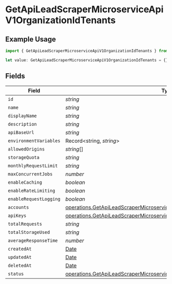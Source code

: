 # GetApiLeadScraperMicroserviceApiV1OrganizationIdTenants

## Example Usage

```typescript
import { GetApiLeadScraperMicroserviceApiV1OrganizationIdTenants } from "oppulence-backend-sdk/models/operations";

let value: GetApiLeadScraperMicroserviceApiV1OrganizationIdTenants = {};
```

## Fields

| Field                                                                                                                                                                            | Type                                                                                                                                                                             | Required                                                                                                                                                                         | Description                                                                                                                                                                      |
| -------------------------------------------------------------------------------------------------------------------------------------------------------------------------------- | -------------------------------------------------------------------------------------------------------------------------------------------------------------------------------- | -------------------------------------------------------------------------------------------------------------------------------------------------------------------------------- | -------------------------------------------------------------------------------------------------------------------------------------------------------------------------------- |
| `id`                                                                                                                                                                             | *string*                                                                                                                                                                         | :heavy_minus_sign:                                                                                                                                                               | N/A                                                                                                                                                                              |
| `name`                                                                                                                                                                           | *string*                                                                                                                                                                         | :heavy_minus_sign:                                                                                                                                                               | N/A                                                                                                                                                                              |
| `displayName`                                                                                                                                                                    | *string*                                                                                                                                                                         | :heavy_minus_sign:                                                                                                                                                               | N/A                                                                                                                                                                              |
| `description`                                                                                                                                                                    | *string*                                                                                                                                                                         | :heavy_minus_sign:                                                                                                                                                               | N/A                                                                                                                                                                              |
| `apiBaseUrl`                                                                                                                                                                     | *string*                                                                                                                                                                         | :heavy_minus_sign:                                                                                                                                                               | N/A                                                                                                                                                                              |
| `environmentVariables`                                                                                                                                                           | Record<string, *string*>                                                                                                                                                         | :heavy_minus_sign:                                                                                                                                                               | N/A                                                                                                                                                                              |
| `allowedOrigins`                                                                                                                                                                 | *string*[]                                                                                                                                                                       | :heavy_minus_sign:                                                                                                                                                               | N/A                                                                                                                                                                              |
| `storageQuota`                                                                                                                                                                   | *string*                                                                                                                                                                         | :heavy_minus_sign:                                                                                                                                                               | N/A                                                                                                                                                                              |
| `monthlyRequestLimit`                                                                                                                                                            | *string*                                                                                                                                                                         | :heavy_minus_sign:                                                                                                                                                               | N/A                                                                                                                                                                              |
| `maxConcurrentJobs`                                                                                                                                                              | *number*                                                                                                                                                                         | :heavy_minus_sign:                                                                                                                                                               | N/A                                                                                                                                                                              |
| `enableCaching`                                                                                                                                                                  | *boolean*                                                                                                                                                                        | :heavy_minus_sign:                                                                                                                                                               | N/A                                                                                                                                                                              |
| `enableRateLimiting`                                                                                                                                                             | *boolean*                                                                                                                                                                        | :heavy_minus_sign:                                                                                                                                                               | N/A                                                                                                                                                                              |
| `enableRequestLogging`                                                                                                                                                           | *boolean*                                                                                                                                                                        | :heavy_minus_sign:                                                                                                                                                               | N/A                                                                                                                                                                              |
| `accounts`                                                                                                                                                                       | [operations.GetApiLeadScraperMicroserviceApiV1OrganizationIdAccounts](../../models/operations/getapileadscrapermicroserviceapiv1organizationidaccounts.md)[]                     | :heavy_minus_sign:                                                                                                                                                               | N/A                                                                                                                                                                              |
| `apiKeys`                                                                                                                                                                        | [operations.GetApiLeadScraperMicroserviceApiV1OrganizationIdApiKeys](../../models/operations/getapileadscrapermicroserviceapiv1organizationidapikeys.md)[]                       | :heavy_minus_sign:                                                                                                                                                               | N/A                                                                                                                                                                              |
| `totalRequests`                                                                                                                                                                  | *string*                                                                                                                                                                         | :heavy_minus_sign:                                                                                                                                                               | N/A                                                                                                                                                                              |
| `totalStorageUsed`                                                                                                                                                               | *string*                                                                                                                                                                         | :heavy_minus_sign:                                                                                                                                                               | N/A                                                                                                                                                                              |
| `averageResponseTime`                                                                                                                                                            | *number*                                                                                                                                                                         | :heavy_minus_sign:                                                                                                                                                               | N/A                                                                                                                                                                              |
| `createdAt`                                                                                                                                                                      | [Date](https://developer.mozilla.org/en-US/docs/Web/JavaScript/Reference/Global_Objects/Date)                                                                                    | :heavy_minus_sign:                                                                                                                                                               | N/A                                                                                                                                                                              |
| `updatedAt`                                                                                                                                                                      | [Date](https://developer.mozilla.org/en-US/docs/Web/JavaScript/Reference/Global_Objects/Date)                                                                                    | :heavy_minus_sign:                                                                                                                                                               | N/A                                                                                                                                                                              |
| `deletedAt`                                                                                                                                                                      | [Date](https://developer.mozilla.org/en-US/docs/Web/JavaScript/Reference/Global_Objects/Date)                                                                                    | :heavy_minus_sign:                                                                                                                                                               | N/A                                                                                                                                                                              |
| `status`                                                                                                                                                                         | [operations.GetApiLeadScraperMicroserviceApiV1OrganizationIdOrganizationsStatus](../../models/operations/getapileadscrapermicroserviceapiv1organizationidorganizationsstatus.md) | :heavy_minus_sign:                                                                                                                                                               | N/A                                                                                                                                                                              |